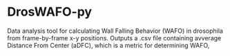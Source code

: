 # DrosWAFO-py
Data analysis tool for calculating Wall Falling Behavior (WAFO) in drosophila from frame-by-frame x-y positions. Outputs a .csv file containing avverage Distance From Center (aDFC), which is a metric for determining WAFO, 
